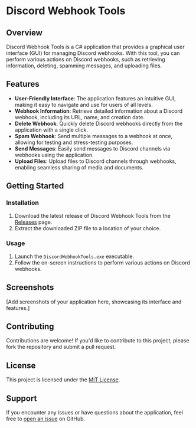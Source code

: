 # Discord Webhook Tools

## Overview

Discord Webhook Tools is a C# application that provides a graphical user interface (GUI) for managing Discord webhooks. With this tool, you can perform various actions on Discord webhooks, such as retrieving information, deleting, spamming messages, and uploading files.

## Features

- **User-Friendly Interface**: The application features an intuitive GUI, making it easy to navigate and use for users of all levels.
- **Webhook Information**: Retrieve detailed information about a Discord webhook, including its URL, name, and creation date.
- **Delete Webhook**: Quickly delete Discord webhooks directly from the application with a single click.
- **Spam Webhook**: Send multiple messages to a webhook at once, allowing for testing and stress-testing purposes.
- **Send Messages**: Easily send messages to Discord channels via webhooks using the application.
- **Upload Files**: Upload files to Discord channels through webhooks, enabling seamless sharing of media and documents.

## Getting Started

### Installation

1. Download the latest release of Discord Webhook Tools from the [Releases](link-to-releases-page) page.
2. Extract the downloaded ZIP file to a location of your choice.

### Usage

1. Launch the `DiscordWebhookTools.exe` executable.
2. Follow the on-screen instructions to perform various actions on Discord webhooks.

## Screenshots

[Add screenshots of your application here, showcasing its interface and features.]

## Contributing

Contributions are welcome! If you'd like to contribute to this project, please fork the repository and submit a pull request.

## License

This project is licensed under the [MIT License](link-to-license-file).

## Support

If you encounter any issues or have questions about the application, feel free to [open an issue](link-to-issues-page) on GitHub.
